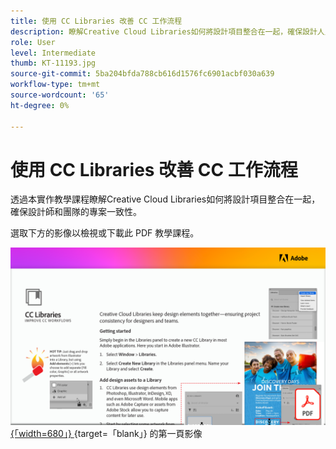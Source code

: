 ```yaml
---
title: 使用 CC Libraries 改善 CC 工作流程
description: 瞭解Creative Cloud Libraries如何將設計項目整合在一起，確保設計人員和團隊的專案一致性
role: User
level: Intermediate
thumb: KT-11193.jpg
source-git-commit: 5ba204bfda788cb616d1576fc6901acbf030a639
workflow-type: tm+mt
source-wordcount: '65'
ht-degree: 0%

---
```


# 使用 CC Libraries 改善 CC 工作流程

透過本實作教學課程瞭解Creative Cloud Libraries如何將設計項目整合在一起，確保設計師和團隊的專案一致性。

選取下方的影像以檢視或下載此 PDF 教學課程。

[![教學課程 ](assets/Improveccworkflowswithcclibraries.png) {「width=680」} ](assets/ImproveCCWorkflowsCCLibraries.pdf) {target=「blank」} 的第一頁影像

